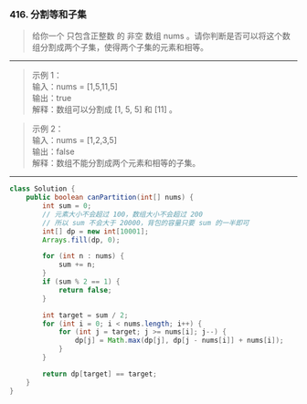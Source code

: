 ### 416. 分割等和子集

>给你一个 只包含正整数 的 非空 数组 nums 。请你判断是否可以将这个数组分割成两个子集，使得两个子集的元素和相等。
***
>示例 1：  
>输入：nums = [1,5,11,5]  
>输出：true  
>解释：数组可以分割成 [1, 5, 5] 和 [11] 。  

>示例 2：  
>输入：nums = [1,2,3,5]  
>输出：false  
>解释：数组不能分割成两个元素和相等的子集。  
***
```java
class Solution {
    public boolean canPartition(int[] nums) {
        int sum = 0;
        // 元素大小不会超过 100，数组大小不会超过 200
        // 所以 sum 不会大于 20000，背包的容量只要 sum 的一半即可
        int[] dp = new int[10001];
        Arrays.fill(dp, 0);

        for (int n : nums) {
            sum += n;
        }
        if (sum % 2 == 1) {
            return false;
        }

        int target = sum / 2;
        for (int i = 0; i < nums.length; i++) {
            for (int j = target; j >= nums[i]; j--) {
                dp[j] = Math.max(dp[j], dp[j - nums[i]] + nums[i]);
            }
        }

        return dp[target] == target;
    }
}
```
